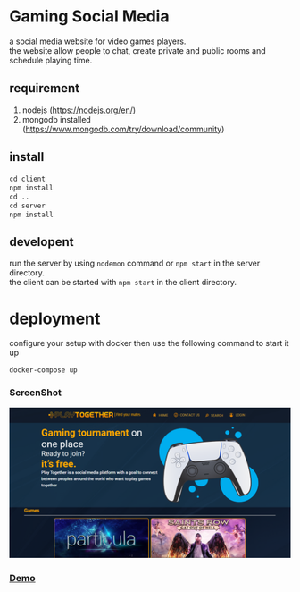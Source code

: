 # Gaming Social Media

a social media website for video games players.  
the website allow people to chat, create private and public rooms and schedule playing time.  

## requirement

1. nodejs (https://nodejs.org/en/)  
2. mongodb installed (https://www.mongodb.com/try/download/community)  

## install  
```  
cd client  
npm install  
cd ..  
cd server  
npm install  
```  

## developent  
run the server by using `nodemon` command or `npm start` in the server directory.  
the client can be started with `npm start` in the client directory.  

# deployment  
configure your setup with docker then use the following command to start it up 
```  
docker-compose up
```  

### ScreenShot

![my app](https://raw.githubusercontent.com/pcx229/gamers-network/master/screenshot.png)


### [Demo](https://play-together-now.herokuapp.com/)



